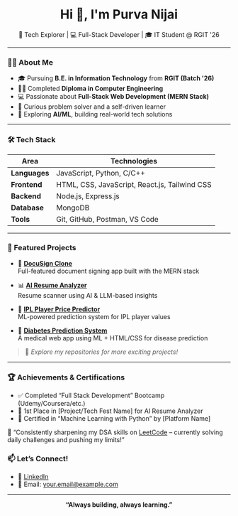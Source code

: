 <h1 align="center">Hi 👋, I'm Purva Nijai</h1>

<p align="center">
  🚀 Tech Explorer | 💻 Full-Stack Developer | 🎓 IT Student @ RGIT '26
</p>

---

### 👩‍💻 About Me

- 🎓 Pursuing **B.E. in Information Technology** from **RGIT (Batch '26)**
- 🧑‍💻 Completed **Diploma in Computer Engineering**
- 💻 Passionate about **Full-Stack Web Development (MERN Stack)**
- 🧠 Curious problem solver and a self-driven learner
- 🚀 Exploring **AI/ML**, building real-world tech solutions

---

### 🛠️ Tech Stack

| Area       | Technologies |
|------------|--------------|
| **Languages** | JavaScript, Python, C/C++ |
| **Frontend**  | HTML, CSS, JavaScript, React.js, Tailwind CSS |
| **Backend**   | Node.js, Express.js |
| **Database**  | MongoDB |
| **Tools**     | Git, GitHub, Postman, VS Code |

---

### 📌 Featured Projects

- 🔐 **[DocuSign Clone](#)**  
  Full-featured document signing app built with the MERN stack

- 📊 **[AI Resume Analyzer](#)**  
  Resume scanner using AI & LLM-based insights

- 🏏 **[IPL Player Price Predictor](#)**  
  ML-powered prediction system for IPL player values

- 💉 **[Diabetes Prediction System](#)**  
  A medical web app using ML + HTML/CSS for disease prediction

> 🧩 _Explore my repositories for more exciting projects!_

---
### 🏆 Achievements & Certifications

- ✅ Completed “Full Stack Development” Bootcamp (Udemy/Coursera/etc.)
- 🏅 1st Place in [Project/Tech Fest Name] for AI Resume Analyzer
- 📜 Certified in “Machine Learning with Python” by [Platform Name]

 🧠 “Consistently sharpening my DSA skills on [LeetCode](https://leetcode.com/your-username) – currently solving daily challenges and pushing my limits!”

### 📫 Let’s Connect!

- 🔗 [LinkedIn](https://linkedin.com/in/YOUR-LINKEDIN-URL)
- 📧 Email: your.email@example.com

---

<p align="center">
  <b>“Always building, always learning.”</b>
</p>




